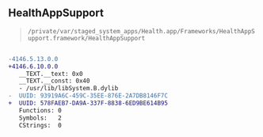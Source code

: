 ## HealthAppSupport

> `/private/var/staged_system_apps/Health.app/Frameworks/HealthAppSupport.framework/HealthAppSupport`

```diff

-4146.5.13.0.0
+4146.6.10.0.0
   __TEXT.__text: 0x0
   __TEXT.__const: 0x40
   - /usr/lib/libSystem.B.dylib
-  UUID: 93919A6C-459C-35EE-876E-2A7DB8146F7C
+  UUID: 578FAEB7-DA9A-337F-8838-6ED9BE614B95
   Functions: 0
   Symbols:   2
   CStrings:  0

```
